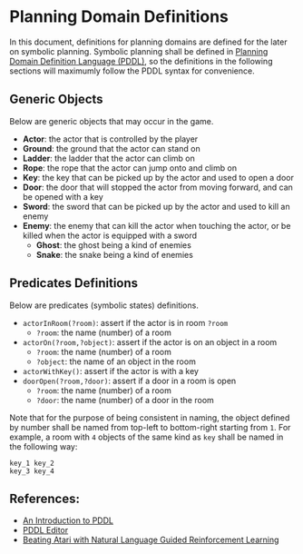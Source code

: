# Planning Domain Definitions

In this document, definitions for planning domains are defined for the later on 
symbolic planning. Symbolic planning shall be defined in 
[Planning Domain Definition Language (PDDL)](https://en.wikipedia.org/wiki/Planning_Domain_Definition_Language), 
so the definitions in the following sections will maximumly follow the PDDL 
syntax for convenience.


## Generic Objects

Below are generic objects that may occur in the game.

  * __Actor__: the actor that is controlled by the player
  * __Ground__: the ground that the actor can stand on
  * __Ladder__: the ladder that the actor can climb on
  * __Rope__: the rope that the actor can jump onto and climb on
  * __Key__: the key that can be picked up by the actor and used to open a door
  * __Door__: the door that will stopped the actor from moving forward, and can 
              be opened with a key
  * __Sword__: the sword that can be picked up by the actor and used to kill an 
               enemy
  * __Enemy__: the enemy that can kill the actor when touching the actor, or be 
               killed when the actor is equipped with a sword
    - __Ghost__: the ghost being a kind of enemies
    - __Snake__: the snake being a kind of enemies


## Predicates Definitions

Below are predicates (symbolic states) definitions.

  * `actorInRoom(?room)`: assert if the actor is in room `?room`
    - `?room`: the name (number) of a room
  * `actorOn(?room,?object)`: assert if the actor is on an object in a room
    - `?room`: the name (number) of a room
    - `?object`: the name of an object in the room
  * `actorWithKey()`: assert if the actor is with a key
  * `doorOpen(?room,?door)`: assert if a door in a room is open
    - `?room`: the name (number) of a room
    - `?door`: the name (number) of a door in the room

Note that for the purpose of being consistent in naming, the object defined by 
number shall be named from top-left to bottom-right starting from `1`. For 
example, a room with `4` objects of the same kind as `key` shall be named in 
the following way:

  ```
  key_1 key_2
  key_3 key_4
  ```


## References:

  * [An Introduction to PDDL](https://www.cs.toronto.edu/~sheila/2542/s14/A1/introtopddl2.pdf)
  * [PDDL Editor](http://editor.planning.domains)
  * [Beating Atari with Natural Language Guided Reinforcement Learning](https://arxiv.org/abs/1704.05539)


